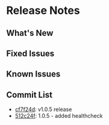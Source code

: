 # Release Notes

## What's New



## Fixed Issues



## Known Issues



## Commit List

- <a href='https://github.com/LearningToPi/azure_smtp_relay/commit/cf7f24d70da805441c8aa90047eef755a015e6ee'>cf7f24d</a>: v1.0.5 release
- <a href='https://github.com/LearningToPi/azure_smtp_relay/commit/512c24f642b408d13d2b0bd0598f7b11efbf11e1'>512c24f</a>: 1.0.5 - added healthcheck
